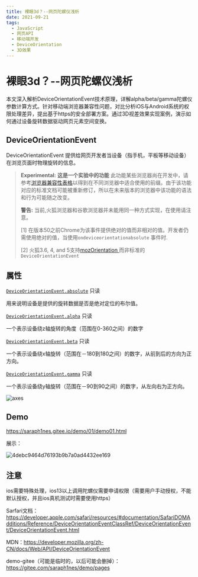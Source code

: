 ```yaml
---
title: 裸眼3d？--网页陀螺仪浅析
date: 2021-09-21
tags:
  - JavaScript
  - 网页API
  - 移动端开发
  - DeviceOrientation
  - 3D效果
---
```


# 裸眼3d？--网页陀螺仪浅析

<!-- DESC SEP -->

本文深入解析DeviceOrientationEvent技术原理，详解alpha/beta/gamma陀螺仪参数计算方式。针对移动端浏览器兼容性问题，对比分析iOS与Android系统的权限处理差异，提出基于https的安全部署方案。通过3D视差效果实现案例，演示如何通过设备旋转数据驱动网页元素空间变换。

<!-- DESC SEP -->

## DeviceOrientationEvent

DeviceOrientationEvent 提供给网页开发者当设备（指手机，平板等移动设备）在浏览页面时物理旋转的信息。

> **Experimental:** **这是一个实验中的功能**
> 此功能某些浏览器尚在开发中，请参考[浏览器兼容性表格](https://developer.mozilla.org/zh-CN/docs/Web/API/DeviceOrientationEvent#browser_compatibility)以得到在不同浏览器中适合使用的前缀。由于该功能对应的标准文档可能被重新修订，所以在未来版本的浏览器中该功能的语法和行为可能随之改变。
>
> **警告:** 当前,火狐浏览器和谷歌浏览器并未能用同一种方式实现，在使用请注意。
>
> [1] 在版本50之前Chrome为该事件提供绝对的值而非相对的值。开发者仍需使用绝对的值，当使用`ondeviceorientationabsolute` 事件时.
>
> [2] 火狐3.6, 4, and 5支持[mozOrientation ](https://developer.mozilla.org/en-US/docs/DOM/MozOrientation)而非标准的 `DeviceOrientationEvent`

## 属性

[`DeviceOrientationEvent.absolute`](https://developer.mozilla.org/zh-CN/docs/Web/API/DeviceOrientationEvent/absolute) 只读

用来说明设备是提供的旋转数据是否是绝对定位的布尔值。

[`DeviceOrientationEvent.alpha`](https://developer.mozilla.org/zh-CN/docs/Web/API/DeviceOrientationEvent/alpha) 只读

一个表示设备绕z轴旋转的角度（范围在0-360之间）的数字

[`DeviceOrientationEvent.beta`](https://developer.mozilla.org/zh-CN/docs/Web/API/DeviceOrientationEvent/beta) 只读

一个表示设备绕x轴旋转（范围在－180到180之间）的数字，从前到后的方向为正方向。

[`DeviceOrientationEvent.gamma`](https://developer.mozilla.org/zh-CN/docs/Web/API/DeviceOrientationEvent/gamma) 只读

一个表示设备绕y轴旋转（范围在－90到90之间）的数字，从左向右为正方向。

![axes](https://i.loli.net/2021/09/15/7Bn4AXRCgbaj5KP.png)

## Demo

https://saraph1nes.gitee.io/demo/01/demo01.html

展示：

![4debc9464d76193b9b7a0ad4432ee169](https://i.loli.net/2021/09/15/FQgykOeM83N5qHK.gif)

## 注意

ios需要特殊处理，ios13以上调用陀螺仪需要申请权限（需要用户手动授权，不能默认授权，并且ios真机测试时需要使用https）

Sarfari文档：https://developer.apple.com/safari/resources/#documentation/SafariDOMAdditions/Reference/DeviceOrientationEventClassRef/DeviceOrientationEvent/DeviceOrientationEvent.html

MDN：https://developer.mozilla.org/zh-CN/docs/Web/API/DeviceOrientationEvent

demo-gitee（可能是临时的，以后可能会删掉）：https://gitee.com/saraph1nes/demo/pages

